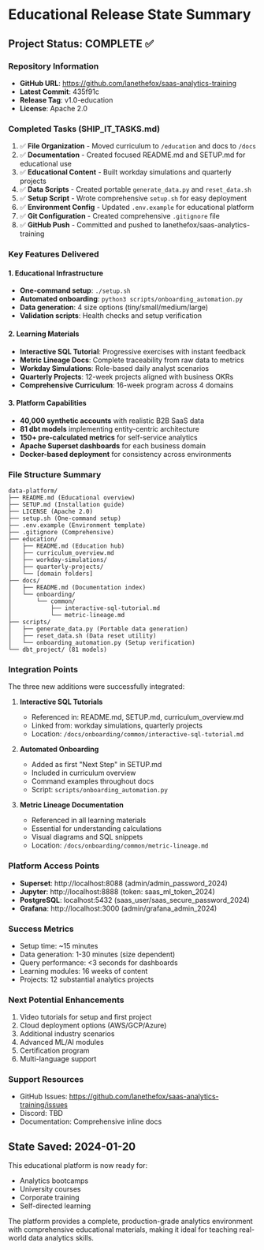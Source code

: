 # Educational Release State Summary

## Project Status: COMPLETE ✅

### Repository Information
- **GitHub URL**: https://github.com/lanethefox/saas-analytics-training
- **Latest Commit**: 435f91c
- **Release Tag**: v1.0-education
- **License**: Apache 2.0

### Completed Tasks (SHIP_IT_TASKS.md)
1. ✅ **File Organization** - Moved curriculum to `/education` and docs to `/docs`
2. ✅ **Documentation** - Created focused README.md and SETUP.md for educational use
3. ✅ **Educational Content** - Built workday simulations and quarterly projects
4. ✅ **Data Scripts** - Created portable `generate_data.py` and `reset_data.sh`
5. ✅ **Setup Script** - Wrote comprehensive `setup.sh` for easy deployment
6. ✅ **Environment Config** - Updated `.env.example` for educational platform
7. ✅ **Git Configuration** - Created comprehensive `.gitignore` file
8. ✅ **GitHub Push** - Committed and pushed to lanethefox/saas-analytics-training

### Key Features Delivered

#### 1. Educational Infrastructure
- **One-command setup**: `./setup.sh`
- **Automated onboarding**: `python3 scripts/onboarding_automation.py`
- **Data generation**: 4 size options (tiny/small/medium/large)
- **Validation scripts**: Health checks and setup verification

#### 2. Learning Materials
- **Interactive SQL Tutorial**: Progressive exercises with instant feedback
- **Metric Lineage Docs**: Complete traceability from raw data to metrics
- **Workday Simulations**: Role-based daily analyst scenarios
- **Quarterly Projects**: 12-week projects aligned with business OKRs
- **Comprehensive Curriculum**: 16-week program across 4 domains

#### 3. Platform Capabilities
- **40,000 synthetic accounts** with realistic B2B SaaS data
- **81 dbt models** implementing entity-centric architecture
- **150+ pre-calculated metrics** for self-service analytics
- **Apache Superset dashboards** for each business domain
- **Docker-based deployment** for consistency across environments

### File Structure Summary
```
data-platform/
├── README.md (Educational overview)
├── SETUP.md (Installation guide)
├── LICENSE (Apache 2.0)
├── setup.sh (One-command setup)
├── .env.example (Environment template)
├── .gitignore (Comprehensive)
├── education/
│   ├── README.md (Education hub)
│   ├── curriculum_overview.md
│   ├── workday-simulations/
│   ├── quarterly-projects/
│   └── [domain folders]
├── docs/
│   ├── README.md (Documentation index)
│   └── onboarding/
│       └── common/
│           ├── interactive-sql-tutorial.md
│           └── metric-lineage.md
├── scripts/
│   ├── generate_data.py (Portable data generation)
│   ├── reset_data.sh (Data reset utility)
│   └── onboarding_automation.py (Setup verification)
└── dbt_project/ (81 models)
```

### Integration Points
The three new additions were successfully integrated:

1. **Interactive SQL Tutorials**
   - Referenced in: README.md, SETUP.md, curriculum_overview.md
   - Linked from: workday simulations, quarterly projects
   - Location: `/docs/onboarding/common/interactive-sql-tutorial.md`

2. **Automated Onboarding**
   - Added as first "Next Step" in SETUP.md
   - Included in curriculum overview
   - Command examples throughout docs
   - Script: `scripts/onboarding_automation.py`

3. **Metric Lineage Documentation**
   - Referenced in all learning materials
   - Essential for understanding calculations
   - Visual diagrams and SQL snippets
   - Location: `/docs/onboarding/common/metric-lineage.md`

### Platform Access Points
- **Superset**: http://localhost:8088 (admin/admin_password_2024)
- **Jupyter**: http://localhost:8888 (token: saas_ml_token_2024)
- **PostgreSQL**: localhost:5432 (saas_user/saas_secure_password_2024)
- **Grafana**: http://localhost:3000 (admin/grafana_admin_2024)

### Success Metrics
- Setup time: ~15 minutes
- Data generation: 1-30 minutes (size dependent)
- Query performance: <3 seconds for dashboards
- Learning modules: 16 weeks of content
- Projects: 12 substantial analytics projects

### Next Potential Enhancements
1. Video tutorials for setup and first project
2. Cloud deployment options (AWS/GCP/Azure)
3. Additional industry scenarios
4. Advanced ML/AI modules
5. Certification program
6. Multi-language support

### Support Resources
- GitHub Issues: https://github.com/lanethefox/saas-analytics-training/issues
- Discord: TBD
- Documentation: Comprehensive inline docs

## State Saved: 2024-01-20

This educational platform is now ready for:
- Analytics bootcamps
- University courses
- Corporate training
- Self-directed learning

The platform provides a complete, production-grade analytics environment with comprehensive educational materials, making it ideal for teaching real-world data analytics skills.